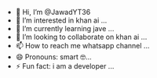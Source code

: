 - 👋 Hi, I’m @JawadYT36
- 👀 I’m interested in khan ai ...
- 🌱 I’m currently learning jave ...
- 💞️ I’m looking to collaborate on khan ai ...
- 📫 How to reach me whatsapp channel ...
- 😄 Pronouns: smart 🤓...
- ⚡ Fun fact: i am a developer ...

<!---
JawadYT36/JawadYT36 is a ✨ special ✨ repository because its `README.md` (this file) appears on your GitHub profile.
You can click the Preview link to take a look at your changes.
--->
